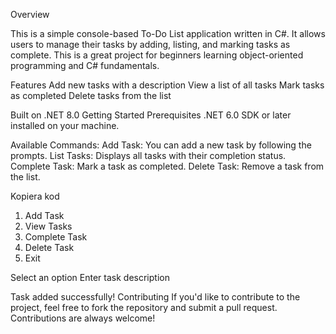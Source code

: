 Overview

This is a simple console-based To-Do List application written in C#. It allows users to manage their tasks by adding, listing, and marking tasks as complete. This is a great project for beginners learning object-oriented programming and C# fundamentals.

Features
Add new tasks with a description
View a list of all tasks
Mark tasks as completed
Delete tasks from the list

Built on .NET 8.0
Getting Started
Prerequisites
.NET 6.0 SDK or later installed on your machine.

Available Commands:
Add Task: You can add a new task by following the prompts.
List Tasks: Displays all tasks with their completion status.
Complete Task: Mark a task as completed.
Delete Task: Remove a task from the list.


Kopiera kod
1. Add Task
2. View Tasks
3. Complete Task
4. Delete Task
5. Exit

Select an option
Enter task description

Task added successfully!
Contributing
If you'd like to contribute to the project, feel free to fork the repository and submit a pull request. Contributions are always welcome!
